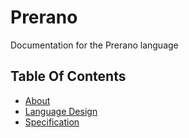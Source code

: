 # Prerano

Documentation for the Prerano language

## Table Of Contents

 * [About](01-about.md)
 * [Language Design](02-language_design.md)
 * [Specification](specification/)
